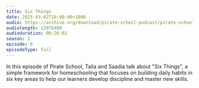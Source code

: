 ```yaml
---
title: Six Things
date: 2025-03-02T10:00:00+1000
audio: https://archive.org/download/pirate-school-podcast/pirate-school-6.mp3
audiolength: 12976490
audioduration: 00:26:02
season: 1
episode: 6
episodeType: full
---
```


In this episode of Pirate School, Talia and Saadia talk about "Six Things", a simple framework for homeschooling that focuses on building daily habits in six key areas to help our learners develop discipline and master new skills.